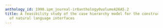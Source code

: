 ```yaml
---
anthology_id: 1990.ipm_journal-ir0anthology0volumeA26A5.2
title: A feasibility study of the case hierarchy model for the construction and porting
  of natural language interfaces
---
```

